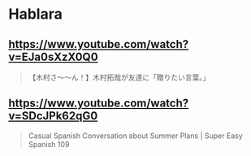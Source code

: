 # Hablara

## https://www.youtube.com/watch?v=EJa0sXzX0Q0 

> 【木村さ〜〜ん！】木村拓哉が友達に「贈りたい言葉。」 

## https://www.youtube.com/watch?v=SDcJPk62qG0

> Casual Spanish Conversation about Summer Plans | Super Easy Spanish 109 
